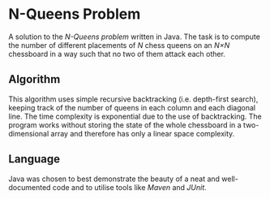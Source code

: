 # N-Queens Problem

A solution to the *N-Queens problem* written in Java. The task is to compute the number of different placements of *N* chess queens on an *N×N* chessboard in a way such that no two of them attack each other.

## Algorithm

This algorithm uses simple recursive backtracking (i.e. depth-first search), keeping track of the number of queens in each column and each diagonal line. The time complexity is exponential due to the use of backtracking. The program works without storing the state of the whole chessboard in a two-dimensional array and therefore has only a linear space complexity.

## Language

Java was chosen to best demonstrate the beauty of a neat and well-documented code and to utilise tools like *Maven* and *JUnit*.
